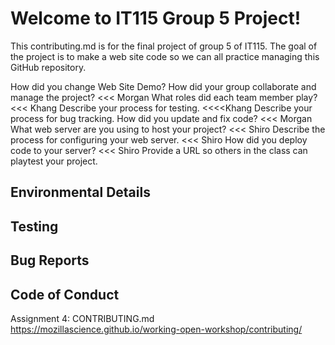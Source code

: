 <H1>Welcome to IT115 Group 5 Project!</H1>

This contributing.md is for the final project of group 5 of IT115.  The goal of the project is to make a web site code so we can all practice managing this GitHub repository.

How did you change Web Site Demo?
How did your group collaborate and manage the project? <<< Morgan
What roles did each team member play? <<< Khang
Describe your process for testing. <<<<Khang
Describe your process for bug tracking.
How did you update and fix code? <<< Morgan
What web server are you using to host your project? <<< Shiro 
Describe the process for configuring your web server. <<< Shiro
How did you deploy code to your server? <<< Shiro
Provide a URL so others in the class can playtest your project.

<H2>Environmental Details</H2>

<H2>Testing</H2>

<H2>Bug Reports</H2>

<H2>Code of Conduct</H2>

Assignment 4: CONTRIBUTING.md
https://mozillascience.github.io/working-open-workshop/contributing/
